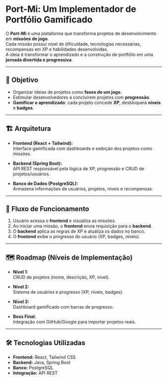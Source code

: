 # Port-Mi: Um Implementador de Portfólio Gamificado

O **Port-Mi** é uma plataforma que transforma projetos de desenvolvimento em **missões de jogo**.  
Cada missão possui nível de dificuldade, tecnologias necessárias, recompensas em XP e habilidades desenvolvidas.  
A ideia é transformar o aprendizado e a construção de portfólio em uma **jornada divertida e progressiva**.

---

## 📌 Objetivo
- Organizar ideias de projetos como **fases de um jogo**.
- Estimular desenvolvedores a concluírem projetos com **progressão**.
- **Gamificar o aprendizado**: cada projeto concede **XP**, desbloqueia **níveis** e **badges**.

---

## 🏗️ Arquitetura

- **Frontend (React + Tailwind):**  
  Interface gamificada com dashboards e exibição dos projetos como missões.

- **Backend (Spring Boot):**  
  API REST responsável pela lógica de XP, progressão e CRUD de projetos/usuários.

- **Banco de Dados (PostgreSQL):**  
  Armazena informações de usuários, projetos, níveis e recompensas.

---

## 🔄 Fluxo de Funcionamento

1. Usuário acessa o **frontend** e visualiza as missões.
2. Ao iniciar uma missão, o **frontend** envia requisição para o **backend**.
3. O **backend** aplica as regras de XP e atualiza os dados no banco.
4. O **frontend** exibe o progresso do usuário (XP, badges, níveis).

---

## 🗺️ Roadmap (Níveis de Implementação)

- **Nível 1:**  
  CRUD de projetos (nome, descrição, XP, nível).

- **Nível 2:**  
  Sistema de usuários e progresso (XP, níveis, badges).

- **Nível 3:**  
  Dashboard gamificado com barras de progresso.

- **Boss Final:**  
  Integração com GitHub/Google para importar projetos reais.

---

## 🛠️ Tecnologias Utilizadas
- **Frontend:** React, Tailwind CSS
- **Backend:** Java, Spring Boot
- **Banco:** PostgreSQL
- **Integração:** API REST
